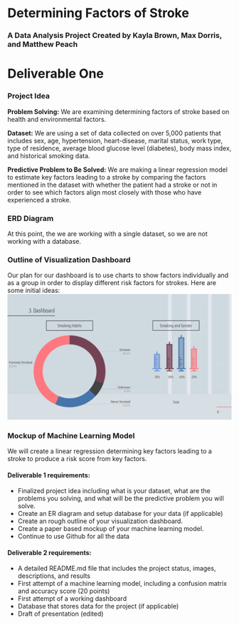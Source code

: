 # Determining Factors of Stroke

### A Data Analysis Project Created by Kayla Brown, Max Dorris, and Matthew Peach

# Deliverable One
### Project Idea
**Problem Solving:** We are examining determining factors of stroke based on health and environmental factors. 

**Dataset:** We are using a set of data collected on over 5,000 patients that includes sex, age, hypertension, heart-disease, marital status, work type, type of residence, average blood glucose level (diabetes), body mass index, and historical smoking data.

**Predictive Problem to Be Solved:** We are making a linear regression model to estimate key factors leading to a stroke by comparing the factors mentioned in the dataset with whether the patient had a stroke or not in order to see which factors align most closely with those who have experienced a stroke.

### ERD Diagram
At this point, the we are working with a single dataset, so we are not working with a database.

### Outline of Visualization Dashboard
Our plan for our dashboard is to use charts to show factors individually and as a group in order to display different risk factors for strokes.
Here are some initial ideas:
![sample visualizations](https://github.com/MaxDorris/MachineLearningProject/blob/main/images/Data_Visualization_Mockup.png)

### Mockup of Machine Learning Model
We will create a linear regression determining key factors leading to a stroke to produce a risk score from key factors.  

#### Deliverable 1 requirements:
- Finalized project idea including what is your dataset, what are the problems you solving, and what will be the predictive problem you will solve.
- Create an ER diagram and setup database for your data (if applicable)
- Create an rough outline of your visualization dashboard.
- Create a paper based mockup of your machine learning model.
- Continue to use Github for all the data

#### Deliverable 2 requirements:
- A detailed README.md file that includes the project status, images, descriptions, and results
- First attempt of a machine learning model, including a confusion matrix and accuracy score (20 points)
- First attempt of a working dashboard
- Database that stores data for the project (if applicable)
- Draft of presentation (edited) 
